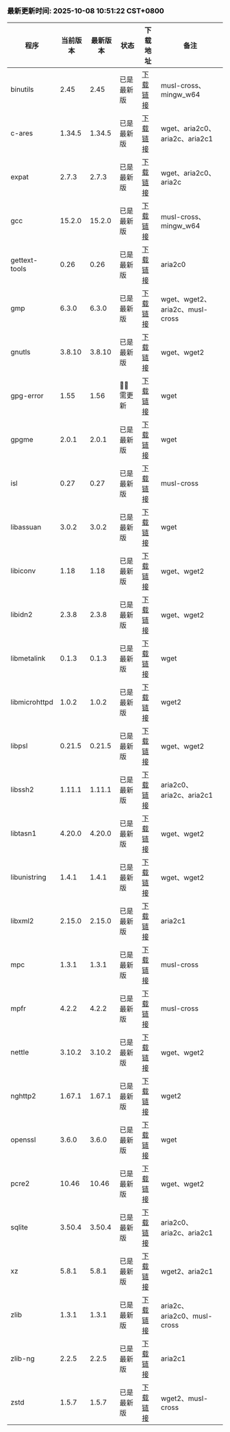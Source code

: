 ### <b><span style="color:black">最新更新时间: 2025-10-08 10:51:22 CST+0800</span></b> ###
| 程序 | 当前版本 | 最新版本 | 状态 | 下载地址 | 备注 |
| --- | --- | --- | --- | --- | --- |
| binutils | 2.45 | 2.45 | 已是最新版 | [下载链接](https://mirrors.kernel.org/gnu/binutils/binutils-2.45.tar.xz) | musl-cross、mingw_w64 |
| c-ares | 1.34.5 | 1.34.5 | 已是最新版 | [下载链接](https://github.com/c-ares/c-ares/releases/download/v1.34.5/c-ares-1.34.5.tar.gz) | wget、aria2c0、aria2c、aria2c1 |
| expat | 2.7.3 | 2.7.3 | 已是最新版 | [下载链接](https://github.com/libexpat/libexpat/releases/download/R_2_7_3/expat-2.7.3.tar.bz2) | wget、aria2c0、aria2c |
| gcc | 15.2.0 | 15.2.0 | 已是最新版 | [下载链接](https://mirrors.kernel.org/gnu/gcc/gcc-15.2.0/gcc-15.2.0.tar.xz) | musl-cross、mingw_w64 |
| gettext-tools | 0.26 | 0.26 | 已是最新版 | [下载链接](https://github.com/vslavik/gettext-tools-windows/releases/download/v0.26/gettext-tools-windows-0.26.zip) | aria2c0 |
| gmp | 6.3.0 | 6.3.0 | 已是最新版 | [下载链接](https://mirrors.kernel.org/gnu/gmp/gmp-6.3.0.tar.xz) | wget、wget2、aria2c、musl-cross |
| gnutls | 3.8.10 | 3.8.10 | 已是最新版 | [下载链接](https://www.gnupg.org/ftp/gcrypt/gnutls/v3.8/gnutls-3.8.10.tar.xz) | wget、wget2 |
| gpg-error | 1.55 | 1.56 | 🔴🔴 需更新 | [下载链接](https://www.gnupg.org/ftp/gcrypt/libgpg-error/libgpg-error-1.56.tar.gz) | wget |
| gpgme | 2.0.1 | 2.0.1 | 已是最新版 | [下载链接](https://www.gnupg.org/ftp/gcrypt/gpgme/gpgme-2.0.1.tar.bz2) | wget |
| isl | 0.27 | 0.27 | 已是最新版 | [下载链接](https://libisl.sourceforge.io/isl-0.27.tar.xz) | musl-cross |
| libassuan | 3.0.2 | 3.0.2 | 已是最新版 | [下载链接](https://www.gnupg.org/ftp/gcrypt/libassuan/libassuan-3.0.2.tar.bz2) | wget |
| libiconv | 1.18 | 1.18 | 已是最新版 | [下载链接](https://mirrors.kernel.org/gnu/libiconv/libiconv-1.18.tar.gz) | wget、wget2 |
| libidn2 | 2.3.8 | 2.3.8 | 已是最新版 | [下载链接](https://mirrors.kernel.org/gnu/libidn/libidn2-2.3.8.tar.gz) | wget、wget2 |
| libmetalink | 0.1.3 | 0.1.3 | 已是最新版 | [下载链接](https://github.com/metalink-dev/libmetalink/releases/download/release-0.1.3/libmetalink-0.1.3.tar.bz2) | wget |
| libmicrohttpd | 1.0.2 | 1.0.2 | 已是最新版 | [下载链接](https://mirrors.kernel.org/gnu/libmicrohttpd/libmicrohttpd-1.0.2.tar.gz) | wget2 |
| libpsl | 0.21.5 | 0.21.5 | 已是最新版 | [下载链接](https://github.com/rockdaboot/libpsl/releases/download/0.21.5/libpsl-0.21.5.tar.gz) | wget、wget2 |
| libssh2 | 1.11.1 | 1.11.1 | 已是最新版 | [下载链接](https://libssh2.org/download/libssh2-1.11.1.tar.xz) | aria2c0、aria2c、aria2c1 |
| libtasn1 | 4.20.0 | 4.20.0 | 已是最新版 | [下载链接](https://mirrors.kernel.org/gnu/libtasn1/libtasn1-4.20.0.tar.gz) | wget、wget2 |
| libunistring | 1.4.1 | 1.4.1 | 已是最新版 | [下载链接](https://mirrors.kernel.org/gnu/libunistring/libunistring-1.4.1.tar.gz) | wget、wget2 |
| libxml2 | 2.15.0 | 2.15.0 | 已是最新版 | [下载链接](https://download.gnome.org/sources/libxml2/2.15/libxml2-2.15.0.tar.xz) | aria2c1 |
| mpc | 1.3.1 | 1.3.1 | 已是最新版 | [下载链接](https://mirrors.kernel.org/gnu/mpc/mpc-1.3.1.tar.gz) | musl-cross |
| mpfr | 4.2.2 | 4.2.2 | 已是最新版 | [下载链接](https://mirrors.kernel.org/gnu/mpfr/mpfr-4.2.2.tar.xz) | musl-cross |
| nettle | 3.10.2 | 3.10.2 | 已是最新版 | [下载链接](https://mirrors.kernel.org/gnu/nettle/nettle-3.10.2.tar.gz) | wget、wget2 |
| nghttp2 | 1.67.1 | 1.67.1 | 已是最新版 | [下载链接](https://github.com/nghttp2/nghttp2/releases/download/v1.67.1/nghttp2-1.67.1.tar.gz) | wget2 |
| openssl | 3.6.0 | 3.6.0 | 已是最新版 | [下载链接](https://github.com/openssl/openssl/releases/download/openssl-3.6.0/openssl-3.6.0.tar.gz) | wget |
| pcre2 | 10.46 | 10.46 | 已是最新版 | [下载链接](https://github.com/PCRE2Project/pcre2/releases/download/pcre2-10.46/pcre2-10.46.tar.bz2) | wget、wget2 |
| sqlite | 3.50.4 | 3.50.4 | 已是最新版 | [下载链接](https://www.sqlite.org/2025/sqlite-autoconf-3500400.tar.gz) | aria2c0、aria2c、aria2c1 |
| xz | 5.8.1 | 5.8.1 | 已是最新版 | [下载链接](https://sourceforge.net/projects/lzmautils/files/xz-5.8.1.tar.xz) | wget2、aria2c1 |
| zlib | 1.3.1 | 1.3.1 | 已是最新版 | [下载链接](https://github.com/madler/zlib/releases/download/v1.3.1/zlib-1.3.1.tar.gz) | aria2c、aria2c0、musl-cross |
| zlib-ng | 2.2.5 | 2.2.5 | 已是最新版 | [下载链接](https://github.com/zlib-ng/zlib-ng/releases/download/2.2.5/zlib-ng-win-arm-compat.zip) | aria2c1 |
| zstd | 1.5.7 | 1.5.7 | 已是最新版 | [下载链接](https://github.com/facebook/zstd/releases/download/v1.5.7/zstd-1.5.7.tar.gz) | wget2、musl-cross |
